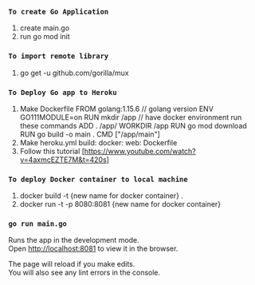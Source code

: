 ### `To create Go Application`

1. create main.go
2. run go mod init

### `To import remote library`

1. go get -u github.com/gorilla/mux

### `To Deploy Go app to Heroku`

1. Make Dockerfile
    FROM golang:1.15.6      // golang version
    ENV GO111MODULE=on
    RUN mkdir /app          // have docker environment run these commands
    ADD . /app/
    WORKDIR /app
    RUN go mod download
    RUN go build -o main .
    CMD ["/app/main"]
2. Make heroku.yml
    build:
      docker:
        web: Dockerfile
3. Follow this tutorial [https://www.youtube.com/watch?v=4axmcEZTE7M&t=420s]

### `To deploy Docker container to local machine`

1. docker build -t {new name for docker container} .
2. docker run -t -p 8080:8081 {new name for docker container}

### `go run main.go`

Runs the app in the development mode.\
Open [http://localhost:8081](http://localhost:8081) to view it in the browser.

The page will reload if you make edits.\
You will also see any lint errors in the console.
